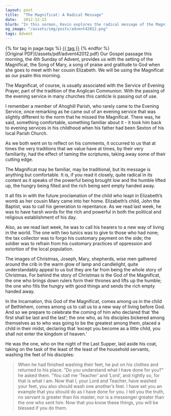 ```yaml
---
layout: post
title:  "The Magnificat: A Radical Message"
date:   2012-12-23
blurb: "In this sermon, Kevin explores the radical message of the Magnificat, a song of praise and gratitude to God, traditionally associated with the Service of Evening Prayer in the Anglican Communion. He reflects on how the Magnificat's message of the powerful being brought low and the humble being lifted up aligns with the teachings of John the Baptist and the core message of Christmas."
og_image: "/assets/img/posts/advent42012.png"
tags: Advent
---    
```

<div class="tag-pills">
    {% for tag in page.tags %}
    <a href="{{ site.baseurl }}/tag/{{ tag | slugify }}" class="tag-pill">{{ tag }}</a>
    {% endfor %}
</div>
[Original PDF](/assets/pdf/advent42012.pdf)
Our Gospel passage this morning, the 4th Sunday of Advent, provides us with the setting of the Magnificat, the Song of Mary, a song of praise and gratitude to God when she goes to meet with her cousin Elizabeth. We will be using the Magnificat as our psalm this morning.

The Magnificat, of course, is usually associated with the Service of Evening Prayer, part of the tradition of the Anglican Communion. With the passing of the evening service in many churches this canticle is passing out of use.

I remember a member of Ahoghill Parish, who rarely came to the Evening Service, once remarking as he came out of an evening service that was slightly different to the norm that he missed the Magnificat. There was, he said, something comfortable, something familiar about it - it took him back to evening services in his childhood when his father had been Sexton of his local Parish Church.

As we both went on to reflect on his comments, it occurred to us that at times the very traditions that we value have at times, by their very familiarity, had the effect of taming the scriptures, taking away some of their cutting edge.

The Magnificat may be familiar, may be traditional, but its message is anything but comfortable. It is, if you read it closely, quite radical in its content as it speaks of the powerful being brought low and the humble lifted up, the hungry being filled and the rich being sent empty handed away.

It all fits in with the future proclamation of the child who leapt in Elizabeth’s womb as her cousin Mary came into her home. Elizabeth’s child, John the Baptist, was to call his generation to repentance. As we read last week, he was to have harsh words for the rich and powerful in both the political and religious establishment of his day.

Also, as we read last week, he was to call his hearers to a new way of living in the world. The one with two tunics was to give to those who had none; the tax collector was to forgo his customary payment on the side; the soldier was to refrain from his customary practices of oppression and extortion of the local population.

The images of Christmas, Joseph, Mary, shepherds, wise men gathered around the crib in the warm glow of lamp and candlelight, quite understandably appeal to us but they are far from being the whole story of Christmas. For behind the story of Christmas is the God of the Magnificat, the one who brings down rulers form their thrones and lifts up the humble; the one who fills the hungry with good things and sends the rich empty handed away.

In the Incarnation, this God of the Magnificat, comes among us in the child of Bethlehem, comes among us to call us to a new way of living before God. And so we prepare to celebrate the coming of him who declared that ‘the first shall be last and the last’; the one who, as his disciples bickered among themselves as to who was going to be the greatest among them, placed a child in their midst, declaring that ‘except you become as a little child, you shall not enter the kingdom of heaven.’

He was the one, who on the night of the Last Supper, laid aside his coat, taking on the task of the least of the least of the household servants, washing the feet of his disciples:

> When he had finished washing their feet, he put on his clothes and returned to his place. “Do you understand what I have done for you?” he asked them. “You call me ‘Teacher’ and ‘Lord’, and rightly so, for that is what I am. Now that I, your Lord and Teacher, have washed your feet, you also should wash one another’s feet. I have set you an example that you should do as I have done for you. I tell you the truth, no servant is greater than his master, nor is a messenger greater than the one who sent him. Now that you know these things, you will be blessed if you do them.
